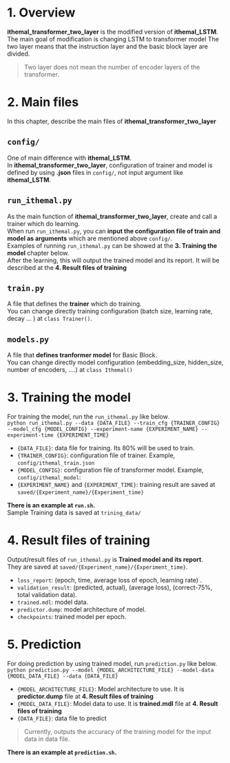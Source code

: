 # 1. Overview
**ithemal_transformer_two_layer** is the modified version of **ithemal_LSTM**.  
The main goal of modification is changing LSTM to transformer model
The two layer means that the instruction layer and the basic block layer are divided. 
  >   Two layer does not mean the number of encoder layers of the transformer.
  
# 2. Main files
In this chapter, describe the main files of **ithemal_transformer_two_layer**
  
## `config/`
One of main difference with **ithemal_LSTM**.  
In **ithemal_transformer_two_layer**, configuration of trainer and model is defined by using **.json** files in `config/`, not input argument like **ithemal_LSTM**.  
  
##  `run_ithemal.py` 
As the main function of **ithemal_transformer_two_layer**, create and call a trainer which do learning.  
When run `run_ithemal.py`, you can **input the configuration file of train and model as arguments** which are mentioned above `config/`.     
Examples of running `run_ithemal.py` can be showed at the **3. Training the model** chapter below.    
After the learning, this will output the trained model and its report. It will be described at the **4. Result files of training**  
  
## `train.py`
A file that defines the **trainer** which do training.  
You can change directly training configuration (batch size, learning rate, decay ... ) at `class Trainer()`.  
  
## `models.py`
A file that **defines tranformer model** for Basic Block.  
You can change directly model configuration (embedding_size, hidden_size, number of encoders, ....) at `class Ithemal()`  
  
   
# 3. Training the model 
For training the model, run the `run_ithemal.py` like below.  
`python run_ithemal.py --data {DATA_FILE} --train_cfg {TRAINER_CONFIG} --model_cfg {MODEL_CONFIG} --experiment-name {EXPERIMENT_NAME} --experiment-time {EXPERIMENT_TIME}`
* `{DATA_FILE}`: data file for training. Its 80% will be used to train.
* `{TRAINER_CONFIG}`:  configuration file of trainer. Example, `config/ithemal_train.json`
* `{MODEL_CONFIG}`: configuration file of transformer model. Example, `config/ithemal_model`: 
* `{EXPERIMENT_NAME}` and `{EXPERIMENT_TIME}`: training result are saved at `saved/{Experiment_name}/{Experiment_time}`
    
**There is an example at `run.sh`.**  
Sample Training data is saved at `trining_data/`
  
  
# 4. Result files of training
Output/result files of `run_ithemal.py` is **Trained model and its report**.  
They are saved at `saved/{Experiment_name}/{Experiment_time}`.  
* `loss_report`: (epoch, time, average loss of epoch, learning rate)  .
* `validation_result`:  (predicted, actual), (average loss), (correct-75%, total validation data).
* `trained.mdl`: model data.
* `predictor.dump`: model architecture of model.
* `checkpoints`: trained model per epoch.
  
    
# 5. Prediction
For doing prediction by using trained model, run `prediction.py` like below.  
`python prediction.py --model {MODEL_ARCHITECTURE_FILE} --model-data {MODEL_DATA_FILE} --data {DATA_FILE}`  
* `{MODEL_ARCHITECTURE_FILE}`: Model architecture to use. It is **predictor.dump** file at  **4. Result files of training**
* `{MODEL_DATA_FILE}`: Model data to use. It is **trained.mdl** file at **4. Result files of training**
* `{DATA_FILE}`: data file to predict
> Currently, outputs the accuracy of the training model for the input data in data file. 
  
**There is an example at `prediction.sh`.**
